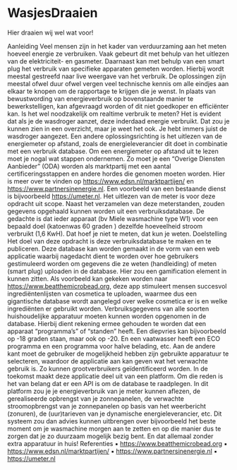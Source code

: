 # WasjesDraaien
Hier draaien wij wel wat voor!

Aanleiding
Veel mensen zijn in het kader van
verduurzaming aan het meten hoeveel
energie ze verbruiken. Vaak gebeurt dit
met behulp van het uitlezen van de
elektriciteit- en gasmeter. Daarnaast
kan met behulp van een smart plug het
verbruik van specifieke apparaten
gemeten worden. Hierbij wordt meestal
gestreefd naar live weergave van het
verbruik.
De oplossingen zijn meestal ofwel duur
ofwel vergen veel technische kennis om
alle eindjes aan elkaar te knopen om de rapportage te krijgen die je wenst. In plaats van
bewustwording van energieverbruik op bovenstaande manier te bewerkstelligen, kan
afgevraagd worden of dit niet goedkoper en efficiënter kan. Is het wel noodzakelijk om
realtime verbruik te meten? Het is evident dat als je de wasdroger aanzet, deze
inderdaad energie verbruikt. Dat zou je kunnen zien in een overzicht, maar je weet het
ook. Je hebt immers juist de wasdroger aangezet.
Een andere oplossingsrichting is het uitlezen van de energiemeter op afstand, zoals de
energieleverancier dit doet in combinatie met een verbruik database.
Om een energiemeter op afstand uit te lezen moet je nogal wat stappen ondernemen. Zo
moet je een “Overige Diensten Aanbieder” (ODA) worden als marktpartij met een aantal
certificeringsstappen en andere hordes die genomen moeten worden. Hier is meer over
te vinden op https://www.edsn.nl/marktpartijen/ en https://www.partnersinenergie.nl.
Een voorbeeld van een bestaande dienst is bijvoorbeeld https://umeter.nl. Het uitlezen
van de meter is voor deze opdracht uit scope.
Naast het verzamelen van deze meterstanden, zouden gegevens opgehaald kunnen
worden uit een verbruiksdatabase. De gedachte is dat ieder apparaat (bv Miele
wasmachine type W1) voor een bepaald doel (katoenwas 60 graden ) dezelfde
hoeveelheid stroom verbruikt (1,6 KwH). Dat hoef je niet te meten, dat kun je weten.
Doelstelling
Het doel van deze opdracht is deze verbruiksdatabase te maken en te publiceren. Deze
database kan worden gemaakt in de vorm van een web applicatie waarbij nagedacht
dient te worden over hoe gebruikers gestimuleerd worden om gegevens die ze weten
(handleiding) of meten (smart plug) uploaden in de database. Hier zou een gamification
element in kunnen zitten. Als voorbeeld kan gekeken worden naar
https://www.beatthemicrobead.org, deze app stimuleert mensen succesvol
ingrediëntenlijsten van cosmetica te uploaden, waarmee dus een gigantische database
wordt aangelegd over welke cosmetica er is en welke ingrediënten er gebruikt worden.
Verbruiksgegevens van alle soorten huishoudelijke apparatuur moeten kunnen worden
opgenomen in de database. Hierbij dient rekening ermee gehouden te worden dat een
apparaat “programma’s” of “standen” heeft. Een diepvries kan bijvoorbeeld op -18
graden staan, maar ook op -20. En een vaatwasser heeft een ECO programma en een
programma voor halve belading, etc.
Aan de andere kant moet de gebruiker de mogelijkheid hebben zijn gebruikte apparatuur
te selecteren, waardoor de applicatie aan kan geven wat het verwachte gebruik is. Zo
kunnen grootverbruikers geïdentificeerd worden.
In de toekomst maakt deze applicatie deel uit van een platform. Om die reden is het van
belang dat er een API is om de database te raadplegen. In dit platform zou je je
energieverbruik van je meter kunnen aflezen, de gerealiseerde opbrengst van je
zonnepanelen, de verwachte stroomopbrengst van je zonnepanelen op basis van het
weerbericht (zonuren), de (uur)tarieven van je dynamische energieleverancier, etc. Dit
systeem zou dan advies kunnen uitbrengen over bijvoorbeeld het beste moment om je
wasmachine morgen aan te zetten en op die manier dus te zorgen dat je zo duurzaam
mogelijk bezig bent. En dat allemaal zonder extra apparatuur in huis!
Referenties
▪ https://www.beatthemicrobead.org
▪ https://www.edsn.nl/marktpartijen/
▪ https://www.partnersinenergie.nl
▪ https://umeter.nl

